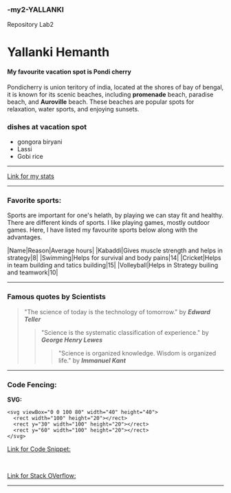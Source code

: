 ### -my2-YALLANKI
Repository Lab2
# Yallanki Hemanth
#### My favourite vacation spot is Pondi cherry
Pondicherry is union teritory of india, located at the shores of bay of bengal, it is known for its scenic beaches, including **promenade** beach, paradise beach, and **Auroville** beach. These beaches are popular spots for relaxation, water sports, and enjoying sunsets.
### dishes at vacation spot
* gongora biryani
* Lassi
* Gobi rice

---


[Link for my stats](https://github.com/hemanth-ml/my2-yallanki/blob/5f21c5386639c2667bef8e1f425b3f4fbe386bcb/MyStats.md)

---

### Favorite sports: ###
Sports are important for one's helath, by playing we can stay fit and healthy. There are different kinds of sports. I like playing games, mostly outdoor games. Here, I have listed my favourite sports below along with the advantages.

|Name|Reason|Average hours|
|Kabaddi|Gives muscle strength and helps in strategy|8|
|Swimming|Helps for survival and body pains|14|
|Cricket|Helps in team building and tatics building|15|
|Volleyball|Helps in Strategy builing and teamwork|10|

---

### Famous quotes by Scientists ###
> "The science of today is the technology of tomorrow." by ***Edward Teller***
>> "Science is the systematic classification of experience." by ***George Henry Lewes*** 
>>> "Science is organized knowledge. Wisdom is organized life." by ***Immanuel Kant***

---

### Code Fencing: ###
**SVG:**
```
<svg viewBox="0 0 100 80" width="40" height="40">
  <rect width="100" height="20"></rect>
  <rect y="30" width="100" height="20"></rect>
  <rect y="60" width="100" height="20"></rect>
</svg>
```

[Link for Code Snippet:](https://css-tricks.com/snippets/svg/svg-hamburger-menu/)

<br>

[Link for Stack OVerflow:](https://stackoverflow.com/questions/67482923/how-to-create-hamburger-menu-icon-consisting-from-single-svg-path)


---

